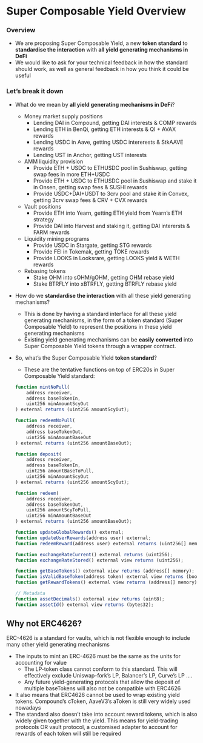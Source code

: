 # Super Composable Yield Overview

### Overview

- We are proposing Super Composable Yield, a new **token standard** to **standardise the interaction** with **all yield generating mechanisms in DeFi**
- We would like to ask for your technical feedback in how the standard should work, as well as general feedback in how you think it could be useful

### Let’s break it down

- What do we mean by **all yield generating mechanisms in DeFi**?
    - Money market supply positions
        - Lending DAI in Compound, getting DAI interests & COMP rewards
        - Lending ETH in BenQi, getting ETH interests & QI + AVAX rewards
        - Lending USDC in Aave, getting USDC intererests & StkAAVE rewards
        - Lending UST in Anchor, getting UST interests
    - AMM liquidity provision
        - Provide ETH + USDC to ETHUSDC pool in Sushiswap, getting swap fees in more ETH+USDC
        - Provide ETH + USDC to ETHUSDC pool in Sushiswap and stake it in Onsen, getting swap fees & SUSHI rewards
        - Provide USDC+DAI+USDT to 3crv pool and stake it in Convex, getting 3crv swap fees & CRV + CVX rewards
    - Vault positions
        - Provide ETH into Yearn, getting ETH yield from Yearn’s ETH strategy
        - Provide DAI into Harvest and staking it, getting DAI interersts & FARM rewards
    - Liquidity mining programs
        - Provide USDC in Stargate, getting STG rewards
        - Provide FEI in Tokemak, getting TOKE rewards
        - Provide LOOKS in Looksrare, getting LOOKS yield & WETH rewards
    - Rebasing tokens
        - Stake OHM into sOHM/gOHM, getting OHM rebase yield
        - Stake BTRFLY into xBTRFLY, getting BTRFLY rebase yield
- How do we **standardise the interaction** with all these yield generating mechanisms?
    - This is done by having a standard interface for all these yield generating mechanisms, in the form of a token standard (Super Composable Yield) to represent the positions in these yield generating mechanisms
    - Existing yield generating mechanisms can be **easily** **converted** into Super Composable Yield tokens through a wrapper contract.
- So, what’s the Super Composable Yield **token standard**?
    - These are the tentative functions on top of ERC20s in Super Composable Yield standard:

    ```jsx
    function mintNoPull(
        address receiver,
        address baseTokenIn,
        uint256 minAmountScyOut
    ) external returns (uint256 amountScyOut);

    function redeemNoPull(
        address receiver,
        address baseTokenOut,
        uint256 minAmountBaseOut
    ) external returns (uint256 amountBaseOut);

    function deposit(
        address receiver,
        address baseTokenIn,
        uint256 amountBaseToPull,
        uint256 minAmountScyOut
    ) external returns (uint256 amountScyOut);

    function redeem(
        address receiver,
        address baseTokenOut,
        uint256 amountScyToPull,
        uint256 minAmountBaseOut
    ) external returns (uint256 amountBaseOut);

    function updateGlobalRewards() external;
    function updateUserRewards(address user) external;
    function redeemReward(address user) external returns (uint256[] memory rewardAmounts);

    function exchangeRateCurrent() external returns (uint256);
    function exchangeRateStored() external view returns (uint256);

    function getBaseTokens() external view returns (address[] memory);
    function isValidBaseToken(address token) external view returns (bool);
    function getRewardTokens() external view returns (address[] memory);

    // Metadata
    function assetDecimals() external view returns (uint8);
    function assetId() external view returns (bytes32);
    ```

## Why not ERC4626?

ERC-4626 is a standard for vaults, which is not flexible enough to include many other yield generating mechanisms

- The inputs to mint an ERC-4626 must be the same as the units for accounting for value
    - The LP-token class cannot conform to this standard. This will effectively exclude Uniswap-fork’s LP, Balancer’s LP, Curve’s LP ....
    - Any future yield-generating protocols that allow the deposit of multiple baseTokens will also not be compatible with ERC4626
- It also means that ERC4626 cannot be used to wrap existing yield tokens. Compound’s cToken, AaveV3’s aToken is still very widely used nowadays
- The standard also doesn’t take into account reward tokens, which is also widely given together with the yield. This means for yield-trading protocols OR vault protocol, a customised adapter to account for rewards of each token will still be required
